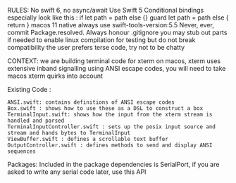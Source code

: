 
RULES:
  No swift 6, no async/await
  Use Swift 5
  Conditional bindings especially look like this :
    if let path = path else {}
    guard let path = path else { return }
  macos 11 native
  always use swift-tools-version:5.5
  Never, ever, commit Package.resolved. Always honour .gitignore
  you may stub out parts if needed to enable linux compilation for testing but do not break compatibility
  the user prefers terse code, try not to be chatty
                              
CONTEXT:
    we are building terminal code for xterm on macos, xterm uses extensive inband signalling
    using ANSI escape codes, you will need to take macos xterm quirks into account
    
Existing Code :

    ANSI.swift: contains definitions of ANSI escape codes
    Box.swift : shows how to use these as a DSL to construct a box
    TerminalInput.swift: shows how the input from the xterm stream is handled and parsed
    TerminalInputController.swift : sets up the posix input source and stream and hands bytes to TerminalInput
    ViewBuffer.swift : defines a scrollable text buffer
    OutputController.swift : defines methods to send and display ANSI sequences
    
Packages:
    Included in the package dependencies is SerialPort, if you are asked to write any serial code
    later, use this API
    

                              

